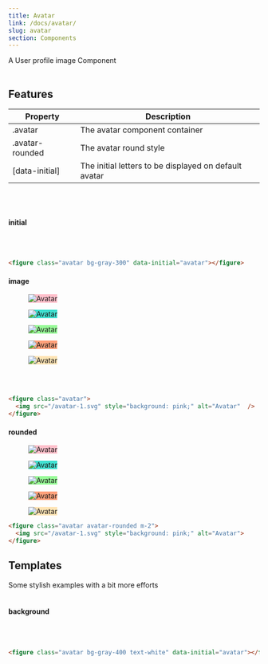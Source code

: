 ```yaml
---
title: Avatar
link: /docs/avatar/
slug: avatar
section: Components
---
```


A User profile image Component
<br>
<br>


## Features
<table class="ro-table-group ro-table-group-outline">
  <thead>
    <tr>
      <th>Property</th>
      <th>Description</th>
    </tr>
  </thead>
  <tbody class="align-baseline">
    <tr>
      <td>.avatar</td>
      <td>
        The avatar component container
      </td>
    </tr>
    <tr>
      <td>.avatar-rounded</td>
      <td>
        The avatar round style
      </td>
    </tr>
    <tr>
      <td>[data-initial]</td>
      <td>
        The initial letters to be displayed on default avatar
      </td>
    </tr>
  </tbody>
</table>
<br>
<br>

#### initial
<figure class="avatar bg-gray-300" data-initial="avatar"></figure>
<br>
<br>

```html {}
<figure class="avatar bg-gray-300" data-initial="avatar"></figure>
```

#### image
<figure class="avatar m-2">
  <img src="/avatar-1.svg" style="background: pink;" alt="Avatar">
</figure>
<figure class="avatar m-2">
  <img src="/avatar-2.svg" style="background: turquoise;" alt="Avatar">
</figure>
<figure class="avatar m-2">
  <img src="/avatar-3.svg" style="background: palegreen;" alt="Avatar">
</figure>
<figure class="avatar m-2">
  <img src="/avatar-4.svg" style="background: lightsalmon;" alt="Avatar">
</figure>
<figure class="avatar m-2">
  <img src="/avatar-5.svg" style="background: moccasin;" alt="Avatar">
</figure>
<br>
<br>

```html {}
<figure class="avatar">
  <img src="/avatar-1.svg" style="background: pink;" alt="Avatar"  />
</figure>
```


#### rounded
<figure class="avatar avatar-rounded m-2">
  <img src="/avatar-1.svg" style="background: pink;" alt="Avatar">
</figure>
<figure class="avatar avatar-rounded m-2">
  <img src="/avatar-2.svg" style="background: turquoise;" alt="Avatar">
</figure>
<figure class="avatar avatar-rounded m-2">
  <img src="/avatar-3.svg" style="background: palegreen;" alt="Avatar">
</figure>
<figure class="avatar avatar-rounded m-2">
  <img src="/avatar-4.svg" style="background: lightsalmon;" alt="Avatar">
</figure>
<figure class="avatar avatar-rounded m-2">
  <img src="/avatar-5.svg" style="background: moccasin;" alt="Avatar">
</figure>

```html {}
<figure class="avatar avatar-rounded m-2">
  <img src="/avatar-1.svg" style="background: pink;" alt="Avatar">
</figure>
```


## Templates
Some stylish examples with a bit more efforts
<br>
<br>

#### background
<figure class="avatar bg-gray-400 text-white" data-initial="avatar"></figure>
<br>
<br>

```html {}
<figure class="avatar bg-gray-400 text-white" data-initial="avatar"></figure>
```

